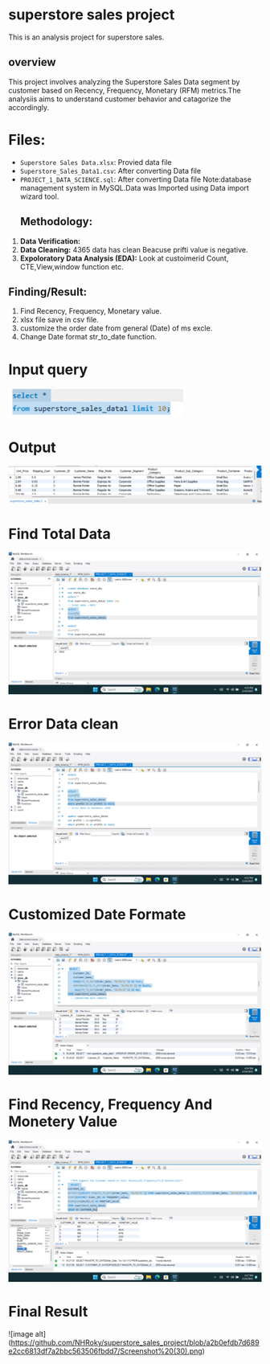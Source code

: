 # superstore sales project
This is an analysis project for superstore sales.
## overview
This project involves analyzing the Superstore Sales Data segment by customer based on Recency, Frequency, Monetary (RFM) metrics.The analysiis aims to understand customer behavior and catagorize the accordingly.
# Files:
- `Superstore Sales Data.xlsx`: Provied data file
- `Superstore_Sales_Data1.csv`: After converting Data file
- `PROJECT_1_DATA_SCIENCE.sql`: After converting Data file
  Note:database management system in MySQL.Data was Imported using Data import wizard tool.
  ## Methodology:
 1. **Data Verification:**
 2. **Data Cleaning:** 4365 data has clean Beacuse prifti value is negative.
 3.   **Expoloratory Data Analysis (EDA):** Look at custoimerid Count, CTE,View,window function etc.
## Finding/Result:
1. Find Recency, Frequency, Monetary value.
2.  xlsx file save in csv file.
3.  customize the order date from general (Date) of ms excle.
4.  Change Date format str_to_date function.
# Input query
 ![image alt](https://github.com/NHRoky/superstore_sales_project/blob/37d6a6fdfc8a61e9eadc1a5f6cfdfca7aec031cb/Screenshot%202025-02-27%20213914.png)
 # Output
  ![image alt](https://github.com/NHRoky/superstore_sales_project/blob/1fb5cefc54375a2224f02a6968a4d22e9f4aea51/Screenshot%202025-02-27%20214019.png)

# Find Total Data
 ![image alt](https://github.com/NHRoky/superstore_sales_project/blob/2a0a20fd395a30d478a100e06f866662d64e42a1/Screenshot%20(24).png)
 # Error Data clean
  ![image alt](https://github.com/NHRoky/superstore_sales_project/blob/aada18dab03c11cd9df3abc8862d3a0dcc484524/Screenshot%20(25).png)

# Customized Date Formate
![image alt](https://github.com/NHRoky/superstore_sales_project/blob/b73ff32398c31b00703021975e2089730f8bd045/Screenshot%20(26).png)

# Find Recency, Frequency And Monetery Value
![image alt](https://github.com/NHRoky/superstore_sales_project/blob/702030507194a18b6cfe83bc7c74deeb821e69e7/Screenshot%20(27).png)
# Final Result
![image alt]
(https://github.com/NHRoky/superstore_sales_project/blob/a2b0efdb7d689e2cc6813df7a2bbc563506fbdd7/Screenshot%20(30).png)


